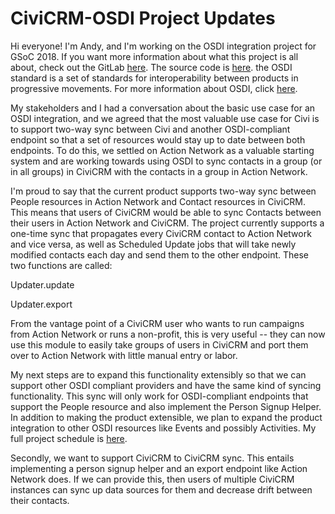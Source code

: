 # CiviCRM-OSDI Project Updates

Hi everyone! I'm Andy, and I'm working on the OSDI integration project for GSoC 2018. If you want more information about what this project is all about, check out the GitLab [here](https://lab.civicrm.org/everykittysdaydream/CiviCRM-OSDI). The source code is [here](https://github.com/4ndygu/civicrm_osdi/tree/pipeline). the OSDI standard is a set of standards for interoperability between products in progressive movements. For more information about OSDI, click [here](http://opensupporter.github.io/osdi-docs/).

My stakeholders and I had a conversation about the basic use case for an OSDI integration, and we agreed that the most valuable use case for Civi is to support two-way sync between Civi and another OSDI-compliant endpoint so that a set of resources would stay up to date between both endpoints. To do this, we settled on Action Network as a valuable starting system and are working towards using OSDI to sync contacts in a group (or in all groups) in CiviCRM with the contacts in a group in Action Network.

I'm proud to say that the current product supports two-way sync between People resources in Action Network and Contact resources in CiviCRM. This means that users of CiviCRM would be able to sync Contacts between their users in Action Network and CiviCRM. The project currently supports a one-time sync that propagates every CiviCRM contact to Action Network and vice versa, as well as Scheduled Update jobs that will take newly modified contacts each day and send them to the other endpoint. These two functions are called:

Updater.update

Updater.export

 From the vantage point of a CiviCRM user who wants to run campaigns from Action Network or runs a non-profit, this is very useful -- they can now use this module to easily take groups of users in CiviCRM and port them over to Action Network with little manual entry or labor.

My next steps are to expand this functionality extensibly so that we can support other OSDI compliant providers and have the same kind of syncing functionality. This sync will only work for OSDI-compliant endpoints that support the People resource and also implement the Person Signup Helper. In addition to making the product extensible, we plan to expand the product integration to other OSDI resources like Events and possibly Activities. My full project schedule is [here](https://docs.google.com/document/d/1EKpw9utQs0l8kPT_cCEmm_RE82CSHBaCg53vIOdbFuw). 

Secondly, we want to support CiviCRM to CiviCRM sync. This entails implementing a person signup helper and an export endpoint like Action Network does. If we can provide this, then users of multiple CiviCRM instances can sync up data sources for them and decrease drift between their contacts.

